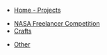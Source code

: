 - [Home \- Projects](/projects/README.md)
<!-- [Blacksmithing](/projects/blacksmithing/blacksmithing.md)-->
- [NASA Freelancer Competition](/projects/nasacomp/nasacomp.md)
- [Crafts](/projects/crafts/crafts.md)
<!-- [Automated Robot Exploration](/projects/robotexplorer/robotexplorer.md)-->
<!-- [Automated Trading System](/projects/autotrader/autotrader.md)-->
<!-- [Biomimetic Robotic Hand](/projects/robohand/robohand.md)-->
<!-- [Drone Soft Lander](/projects/landerdrone/landerdrone.md)-->
<!-- [Microgreen Yield Estimation \(thesis\)](/projects/microgreens/microgreens.md)-->
<!-- [Misc CAD and 3D printing projects](/projects/CAD/CAD.md)-->
<!-- [CAD Training Materials](/projects/CADcourse.md)-->
- [Other](/projects/other/other.md)
